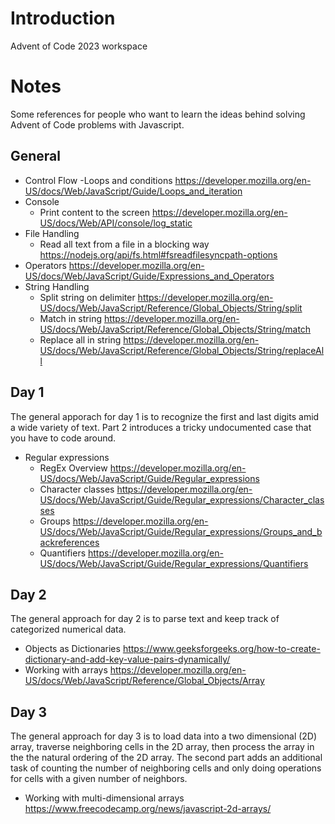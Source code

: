 # Introduction
Advent of Code 2023 workspace

# Notes

Some references for people who want to learn the ideas behind solving Advent of Code problems with Javascript.

## General
  - Control Flow
    -Loops and conditions https://developer.mozilla.org/en-US/docs/Web/JavaScript/Guide/Loops_and_iteration
  - Console
    - Print content to the screen https://developer.mozilla.org/en-US/docs/Web/API/console/log_static 
  - File Handling
    - Read all text from a file in a blocking way https://nodejs.org/api/fs.html#fsreadfilesyncpath-options
  - Operators https://developer.mozilla.org/en-US/docs/Web/JavaScript/Guide/Expressions_and_Operators  
  - String Handling
    - Split string on delimiter https://developer.mozilla.org/en-US/docs/Web/JavaScript/Reference/Global_Objects/String/split
    - Match in string https://developer.mozilla.org/en-US/docs/Web/JavaScript/Reference/Global_Objects/String/match
    - Replace all in string https://developer.mozilla.org/en-US/docs/Web/JavaScript/Reference/Global_Objects/String/replaceAll

## Day 1

The general apporach for day 1 is to recognize the first and last digits amid a wide variety of text. Part 2 introduces a tricky undocumented case that you have to code around.

  - Regular expressions
    - RegEx Overview https://developer.mozilla.org/en-US/docs/Web/JavaScript/Guide/Regular_expressions
    - Character classes https://developer.mozilla.org/en-US/docs/Web/JavaScript/Guide/Regular_expressions/Character_classes
    - Groups https://developer.mozilla.org/en-US/docs/Web/JavaScript/Guide/Regular_expressions/Groups_and_backreferences
    - Quantifiers https://developer.mozilla.org/en-US/docs/Web/JavaScript/Guide/Regular_expressions/Quantifiers

## Day 2

The general approach for day 2 is to parse text and keep track of categorized numerical data.

  - Objects as Dictionaries https://www.geeksforgeeks.org/how-to-create-dictionary-and-add-key-value-pairs-dynamically/
  - Working with arrays https://developer.mozilla.org/en-US/docs/Web/JavaScript/Reference/Global_Objects/Array

## Day 3

The general approach for day 3 is to load data into a two dimensional (2D) array, traverse neighboring cells in the 2D array, then process the array in the the natural ordering of the 2D array. The second part adds an additional task of counting the number of neighboring cells and only doing operations for cells with a given number of neighbors.

  - Working with multi-dimensional arrays https://www.freecodecamp.org/news/javascript-2d-arrays/
